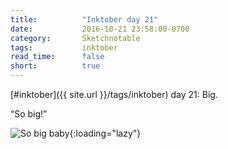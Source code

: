 ```yaml
---
title:          "Inktober day 21"
date:           2016-10-21 23:58:00-0700
category:       Sketchnotable
tags:           inktober
read_time:      false
short:          true
---
```

[#inktober]({{ site.url }}/tags/inktober) day 21: Big.

“So big!”

![So big baby](https://media.bennorris.org/images/sketchnotable/inktober-2016/inktober-day-21.jpg){:loading="lazy"}
